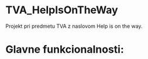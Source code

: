 # TVA_HelpIsOnTheWay
Projekt pri predmetu TVA z naslovom Help is on the way. 

# Glavne funkcionalnosti:

